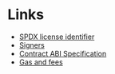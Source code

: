 # Links

- [SPDX license identifier](https://spdx.org/licenses/)
- [Signers](https://docs.ethers.io/v5/api/signer/#signers)
- [Contract ABI Specification](https://docs.soliditylang.org/en/v0.8.0/abi-spec.html)
- [Gas and fees](https://ethereum.org/en/developers/docs/gas/)
